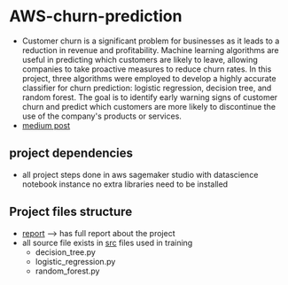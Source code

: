 # AWS-churn-prediction

- Customer churn is a significant problem for businesses as it leads to a reduction in revenue and profitability. Machine learning algorithms are useful in predicting which customers are likely to leave, allowing companies to take proactive measures to reduce churn rates. In this project, three algorithms were employed to develop a highly accurate classifier for churn prediction: logistic regression, decision tree, and random forest. The goal is to identify early warning signs of customer churn and predict which customers are more likely to discontinue the use of the company's products or services.
- [medium post](https://medium.com/@ahmed.k.badr.97/definition-790835690d2e) 
## project dependencies
- all project steps done in aws sagemaker studio with datascience notebook instance no extra libraries need to be installed

## Project files structure
- [report](./report.pdf) --> has full report about the project
- all source file exists in [src](./src) files used in training 
  - decision_tree.py
  - logistic_regression.py
  - random_forest.py